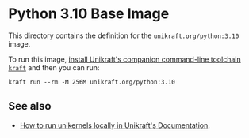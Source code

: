 # Python 3.10 Base Image

This directory contains the definition for the `unikraft.org/python:3.10` image.

To run this image, [install Unikraft's companion command-line toolchain `kraft`](https://unikraft.org/docs/cli) and then you can run:

```
kraft run --rm -M 256M unikraft.org/python:3.10
```

## See also

- [How to run unikernels locally in Unikraft's Documentation](https://unikraft.org/docs/cli/running).
